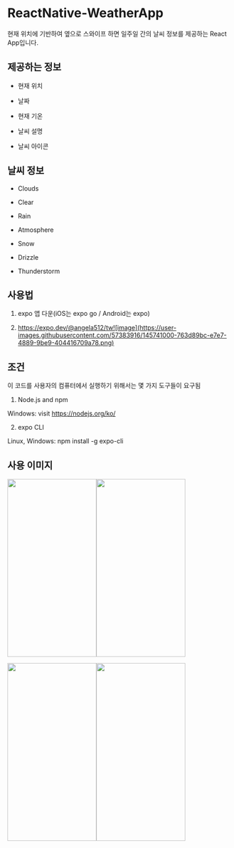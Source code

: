 # ReactNative-WeatherApp

현재 위치에 기반하여 옆으로 스와이프 하면 일주일 간의 날씨 정보를 제공하는 React App입니다.



## 제공하는 정보

* 현재 위치 

* 날짜

* 현재 기온

* 날씨 설명

* 날씨 아이콘

## 날씨 정보

* Clouds

* Clear

* Rain

* Atmosphere

* Snow

* Drizzle

* Thunderstorm


## 사용법

1. expo 앱 다운(iOS는 expo go / Android는 expo)

2. https://expo.dev/@angela512/tw![image](https://user-images.githubusercontent.com/57383916/145741000-763d89bc-e7e7-4889-9be9-404416709a78.png)

## 조건

이 코드를 사용자의 컴퓨터에서 실행하기 위해서는 몇 가지 도구들이 요구됨

1. Node.js and npm

Windows: visit https://nodejs.org/ko/

2. expo CLI

Linux, Windows: npm install -g expo-cli


## 사용 이미지

<img src="https://user-images.githubusercontent.com/57383916/143852490-892c1c84-c34f-4478-b33c-d23eb4809a34.png" width="200" height="400" /><img src="https://user-images.githubusercontent.com/57383916/143852667-3e269cd7-3aa2-4a02-bbb4-83ec3adcd9f8.png" width="200" height="400" />

<img src="https://user-images.githubusercontent.com/57383916/143852723-e8138bc5-ce7b-4a4e-8127-cbd428b1f9c3.png" width="200" height="400" /><img src="https://user-images.githubusercontent.com/57383916/143852776-c833881e-e93f-4c95-ad57-e891a8b440e3.png" width="200" height="400" />
